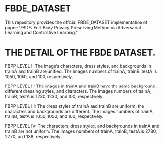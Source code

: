 # FBDE_DATASET
This repository provides the official FBDE_DATASET implementation of paper:"FBDE: Full-Body Privacy-Preserving Method via Adversarial Learning and Contrastive Learning."

# THE DETAIL OF THE FBDE DATASET.

FBPP LEVEL I: The image’s characters, dress styles, and backgrounds in trainA and trainB are unified. The images numbers of trainA, trainB, testA is 1050, 1050, and 100, respectively.

FBPP LEVEL II: The images in trainA and trainB have the same background, different dressing styles, and characters. The images numbers of trainA, trainB, testA is 1230, 1230, and 100, respectively.

FBPP LEVEL III: The dress styles of trainA and trainB are uniform, the characters and backgrounds are different. The images numbers of trainA, trainB, testA is 1050, 1050, and 100, respectively.

FBPP LEVEL IV: The characters, dress styles, and backgrounds in trainA and trainB are not uniform. The images numbers of trainA, trainB, testA is 2780, 2770, and 138, respectively.
